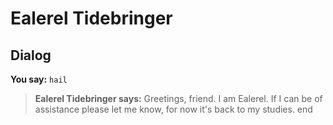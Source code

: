 # Ealerel Tidebringer


## Dialog

**You say:** `hail`



>**Ealerel Tidebringer says:** Greetings, friend. I am Ealerel. If I can be of assistance please let me know, for now it's back to my studies.
end
